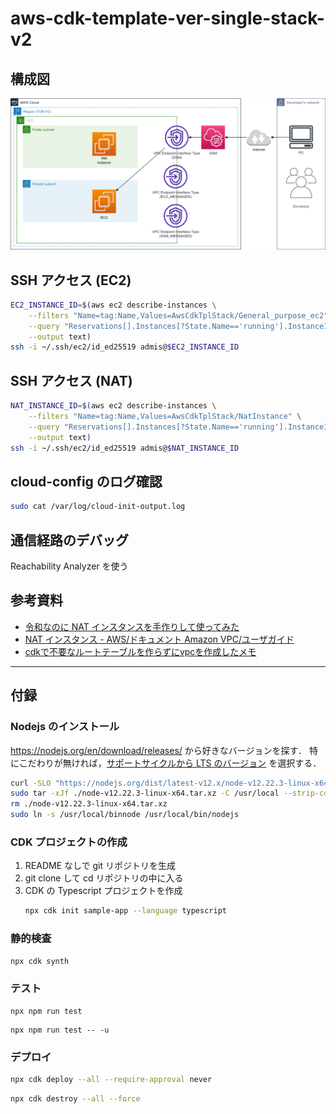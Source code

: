# aws-cdk-template-ver-single-stack-v2

## 構成図

![](architecture.drawio.png)

## SSH アクセス (EC2)

```bash
EC2_INSTANCE_ID=$(aws ec2 describe-instances \
    --filters "Name=tag:Name,Values=AwsCdkTplStack/General_purpose_ec2" \
    --query "Reservations[].Instances[?State.Name=='running'].InstanceId[]" \
    --output text)
ssh -i ~/.ssh/ec2/id_ed25519 admis@$EC2_INSTANCE_ID
```

## SSH アクセス (NAT)

```bash
NAT_INSTANCE_ID=$(aws ec2 describe-instances \
    --filters "Name=tag:Name,Values=AwsCdkTplStack/NatInstance" \
    --query "Reservations[].Instances[?State.Name=='running'].InstanceId[]" \
    --output text)
ssh -i ~/.ssh/ec2/id_ed25519 admis@$NAT_INSTANCE_ID
```

## cloud-config のログ確認

```bash
sudo cat /var/log/cloud-init-output.log
```

## 通信経路のデバッグ

Reachability Analyzer を使う

## 参考資料

- [令和なのに NAT インスタンスを手作りして使ってみた](https://dev.classmethod.jp/articles/nat-instance-handmaid/)
- [NAT インスタンス - AWS/ドキュメント Amazon VPC/ユーザガイド](https://docs.aws.amazon.com/ja_jp/vpc/latest/userguide/VPC_NAT_Instance.html)
- [cdkで不要なルートテーブルを作らずにvpcを作成したメモ](https://qiita.com/hibohiboo/items/cf953c3a0efdcc1e2d9c#%E3%82%BD%E3%83%BC%E3%82%B9)

---

## 付録

### Nodejs のインストール

https://nodejs.org/en/download/releases/ から好きなバージョンを探す．
特にこだわりが無ければ，[サポートサイクルから LTS のバージョン](https://endoflife.date/nodejs) を選択する．

```bash
curl -SLO "https://nodejs.org/dist/latest-v12.x/node-v12.22.3-linux-x64.tar.xz"
sudo tar -xJf ./node-v12.22.3-linux-x64.tar.xz -C /usr/local --strip-components=1 --no-same-owner
rm ./node-v12.22.3-linux-x64.tar.xz
sudo ln -s /usr/local/binnode /usr/local/bin/nodejs
```

### CDK プロジェクトの作成
1. README なしで git リポジトリを生成
2. git clone して cd リポジトリの中に入る
3. CDK の Typescript プロジェクトを作成
   ```bash
   npx cdk init sample-app --language typescript
   ```

### 静的検査
```bash
npx cdk synth
```

### テスト
```
npx npm run test
```
```
npx npm run test -- -u
```

### デプロイ
```bash
npx cdk deploy --all --require-approval never
```
```bash
npx cdk destroy --all --force
```

